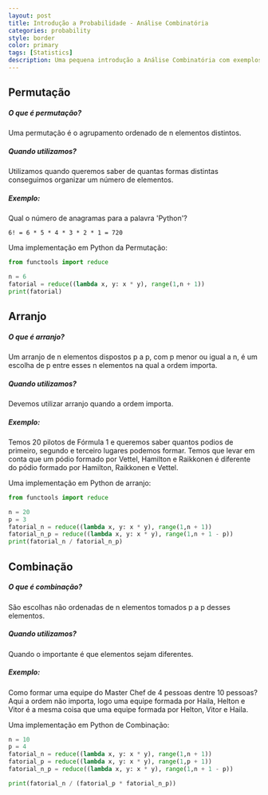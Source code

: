 ```yaml
---
layout: post
title: Introdução a Probabilidade - Análise Combinatória
categories: probability
style: border
color: primary
tags: [Statistics]
description: Uma pequena introdução a Análise Combinatória com exemplos em Python
---
```

## Permutação
##### O que é permutação?
Uma permutação é o agrupamento ordenado de n elementos distintos.

##### Quando utilizamos?
Utilizamos quando queremos saber de quantas formas distintas conseguimos organizar um número de elementos. 

##### Exemplo:
Qual o número de anagramas para a palavra 'Python'?
```
6! = 6 * 5 * 4 * 3 * 2 * 1 = 720
```
Uma implementação em Python da Permutação:
```python
from functools import reduce

n = 6
fatorial = reduce((lambda x, y: x * y), range(1,n + 1))
print(fatorial)
```

## Arranjo
##### O que é arranjo?
Um arranjo de n elementos dispostos p a p, com p menor ou igual a n, é um escolha de p entre esses n elementos na qual a ordem importa.

##### Quando utilizamos?
Devemos utilizar arranjo quando a ordem importa. 

##### Exemplo:
Temos 20 pilotos de Fórmula 1 e queremos saber quantos podios de primeiro, segundo e terceiro lugares podemos formar. Temos que levar em conta que um pódio formado por Vettel, Hamilton e Raikkonen é diferente do pódio formado por Hamilton, Raikkonen e Vettel. 

Uma implementação em Python de arranjo:
```python
from functools import reduce 

n = 20
p = 3
fatorial_n = reduce((lambda x, y: x * y), range(1,n + 1))
fatorial_n_p = reduce((lambda x, y: x * y), range(1,n + 1 - p))
print(fatorial_n / fatorial_n_p)
```

## Combinação
##### O que é combinação?
São escolhas não ordenadas de n elementos tomados p a p desses elementos.

##### Quando utilizamos?
Quando o importante é que elementos sejam diferentes. 

##### Exemplo:
Como formar uma equipe do Master Chef de 4 pessoas dentre 10 pessoas? Aqui a ordem não importa, logo uma equipe formada por Haila, Helton e Vitor é a mesma coisa que uma equipe formada por Helton, Vitor e Haila. 

Uma implementação em Python de Combinação:
```python
n = 10
p = 4
fatorial_n = reduce((lambda x, y: x * y), range(1,n + 1))
fatorial_p = reduce((lambda x, y: x * y), range(1,p + 1))
fatorial_n_p = reduce((lambda x, y: x * y), range(1,n + 1 - p))

print(fatorial_n / (fatorial_p * fatorial_n_p))
```